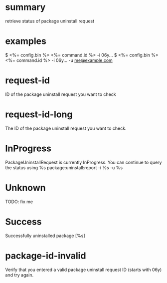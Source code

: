 # summary

retrieve status of package uninstall request

# examples

$ <%= config.bin %> <%= command.id %> -i 06y...
$ <%= config.bin %> <%= command.id %> -i 06y... -u me@example.com

# request-id

ID of the package uninstall request you want to check

# request-id-long

The ID of the package uninstall request you want to check.

# InProgress

PackageUninstallRequest is currently InProgress. You can continue to query the status using
%s package:uninstall:report -i %s -u %s

# Unknown

TODO: fix me

# Success

Successfully uninstalled package [%s]

# package-id-invalid

Verify that you entered a valid package uninstall request ID (starts with 06y) and try again.
